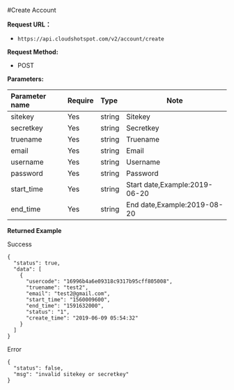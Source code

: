 #Create Account

**Request URL：** 
- ` https://api.cloudshotspot.com/v2/account/create `
  
**Request Method:**
- POST 

**Parameters:** 

|Parameter name |Require|Type|Note|
|:----    |:---|:----- |-----   |
|sitekey |  Yes  |    string   |    Sitekey   |
|secretkey |  Yes  |    string   |    Secretkey   |
|truename |  Yes  |    string   |    Truename   |
|email |  Yes  |    string   |    Email   |
|username |  Yes  |    string   |    Username   |
|password |  Yes  |    string   |    Password   |
|start_time |  Yes  |    string   |    Start date,Example:2019-06-20   |
|end_time |  Yes  |    string   |     End date,Example:2019-08-20   |


**Returned Example**

Success
``` 
{
  "status": true,
  "data": [
    {
      "usercode": "16996b4a6e09318c9317b95cff805008",
      "truename": "test2",
      "email": "test2@gmail.com",
      "start_time": "1560009600",
      "end_time": "1591632000",
      "status": "1",
      "create_time": "2019-06-09 05:54:32"
    }
  ]
}

```

Error

``` 
{
  "status": false,
  "msg": "invalid sitekey or secretkey"
}

```
